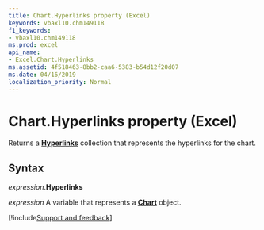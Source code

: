 ```yaml
---
title: Chart.Hyperlinks property (Excel)
keywords: vbaxl10.chm149118
f1_keywords:
- vbaxl10.chm149118
ms.prod: excel
api_name:
- Excel.Chart.Hyperlinks
ms.assetid: 4f518463-8bb2-caa6-5383-b54d12f20d07
ms.date: 04/16/2019
localization_priority: Normal
---
```



# Chart.Hyperlinks property (Excel)

Returns a **[Hyperlinks](Excel.Hyperlinks.md)** collection that represents the hyperlinks for the chart.


## Syntax

_expression_.**Hyperlinks**

_expression_ A variable that represents a **[Chart](Excel.Chart(object).md)** object.




[!include[Support and feedback](~/includes/feedback-boilerplate.md)]